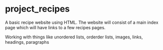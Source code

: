 # project_recipes

A basic recipe website using HTML. The website will consist of a main index page which will have links to a few recipes pages. 

Working with things like unordered lists, orderder lists, images, links, headings, paragraphs



